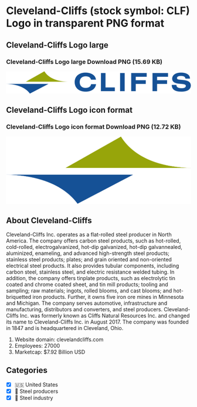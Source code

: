 # Cleveland-Cliffs (stock symbol: CLF) Logo in transparent PNG format

## Cleveland-Cliffs Logo large

### Cleveland-Cliffs Logo large Download PNG (15.69 KB)

![Cleveland-Cliffs Logo large Download PNG (15.69 KB)](/img/orig/CLF_BIG-de7705d2.png)

## Cleveland-Cliffs Logo icon format

### Cleveland-Cliffs Logo icon format Download PNG (12.72 KB)

![Cleveland-Cliffs Logo icon format Download PNG (12.72 KB)](/img/orig/CLF-1eef74bc.png)

## About Cleveland-Cliffs

Cleveland-Cliffs Inc. operates as a flat-rolled steel producer in North America. The company offers carbon steel products, such as hot-rolled, cold-rolled, electrogalvanized, hot-dip galvanized, hot-dip galvannealed, aluminized, enameling, and advanced high-strength steel products; stainless steel products; plates; and grain oriented and non-oriented electrical steel products. It also provides tubular components, including carbon steel, stainless steel, and electric resistance welded tubing. In addition, the company offers tinplate products, such as electrolytic tin coated and chrome coated sheet, and tin mill products; tooling and sampling; raw materials; ingots, rolled blooms, and cast blooms; and hot-briquetted iron products. Further, it owns five iron ore mines in Minnesota and Michigan. The company serves automotive, infrastructure and manufacturing, distributors and converters, and steel producers. Cleveland-Cliffs Inc. was formerly known as Cliffs Natural Resources Inc. and changed its name to Cleveland-Cliffs Inc. in August 2017. The company was founded in 1847 and is headquartered in Cleveland, Ohio.

1. Website domain: clevelandcliffs.com
2. Employees: 27000
3. Marketcap: $7.92 Billion USD


## Categories
- [x] 🇺🇸 United States
- [x] 🔩 Steel producers
- [x] 🔩 Steel industry
